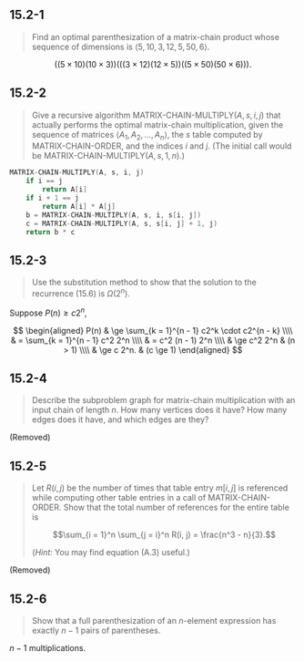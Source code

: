 ## 15.2-1

> Find an optimal parenthesization of a matrix-chain product whose sequence of dimensions is $\langle 5, 10, 3, 12, 5, 50, 6 \rangle$.

$$((5 \times 10)(10 \times 3))(((3 \times 12)(12 \times 5))((5 \times 50)(50 \times 6))).$$

## 15.2-2

> Give a recursive algorithm $\text{MATRIX-CHAIN-MULTIPLY}(A, s, i, j)$ that actually performs the optimal matrix-chain multiplication, given the sequence of matrices $\langle A_1, A_2, \ldots ,A_n \rangle$, the $s$ table computed by $\text{MATRIX-CHAIN-ORDER}$, and the indices $i$ and $j$. (The initial call would be $\text{MATRIX-CHAIN-MULTIPLY}(A, s, 1, n)$.)

```cpp
MATRIX-CHAIN-MULTIPLY(A, s, i, j)
    if i == j
        return A[i]
    if i + 1 == j
        return A[i] * A[j]
    b = MATRIX-CHAIN-MULTIPLY(A, s, i, s[i, j])
    c = MATRIX-CHAIN-MULTIPLY(A, s, s[i, j] + 1, j)
    return b * c
```

## 15.2-3

> Use the substitution method to show that the solution to the recurrence $\text{(15.6)}$ is $\Omega(2^n)$.

Suppose $P(n) \ge c2^n$,

$$
\begin{aligned}
P(n) & \ge   \sum_{k = 1}^{n - 1} c2^k \cdot c2^{n - k} \\\\
     & =     \sum_{k = 1}^{n - 1} c^2 2^n \\\\
     & =     c^2 (n - 1) 2^n \\\\
     & \ge   c^2 2^n & (n > 1) \\\\
     & \ge   c 2^n.  & (c \ge 1)
\end{aligned}
$$

## 15.2-4

> Describe the subproblem graph for matrix-chain multiplication with an input chain of length $n$. How many vertices does it have? How many edges does it have, and which edges are they?

(Removed)

## 15.2-5

> Let $R(i, j)$ be the number of times that table entry $m[i, j]$ is referenced while computing other table entries in a call of $\text{MATRIX-CHAIN-ORDER}$. Show that the total number of references for the entire table is
>
> $$\sum_{i = 1}^n \sum_{j = i}^n R(i, j) = \frac{n^3 - n}{3}.$$
>
> ($\textit{Hint:}$ You may find equation $\text{(A.3)}$ useful.)

(Removed)

## 15.2-6

> Show that a full parenthesization of an $n$-element expression has exactly $n - 1$ pairs of parentheses.

$n - 1$ multiplications.

